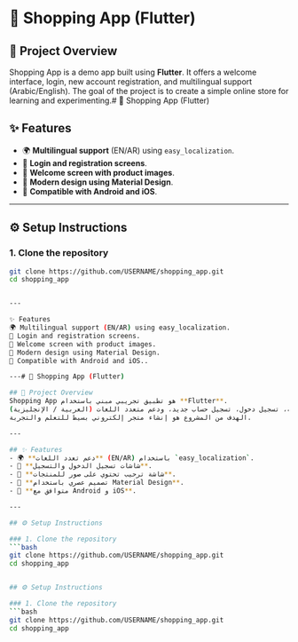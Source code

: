 # 👜 Shopping App (Flutter)

## 📌 Project Overview
Shopping App is a demo app built using **Flutter**.
It offers a welcome interface, login, new account registration, and multilingual support (Arabic/English).
The goal of the project is to create a simple online store for learning and experimenting.# 👜 Shopping App (Flutter)


## ✨ Features
- 🌍 **Multilingual support** (EN/AR) using `easy_localization`.
- 👤 **Login and registration screens**.
- 🛒 **Welcome screen with product images**.
- 🎨 **Modern design using Material Design**.
- 📱 **Compatible with Android and iOS**.

---

## ⚙️ Setup Instructions

### 1. Clone the repository
```bash
git clone https://github.com/USERNAME/shopping_app.git
cd shopping_app


---

✨ Features
🌍 Multilingual support (EN/AR) using easy_localization.
👤 Login and registration screens.
🛒 Welcome screen with product images.
🎨 Modern design using Material Design.
📱 Compatible with Android and iOS..

---# 👜 Shopping App (Flutter)

## 📌 Project Overview
Shopping App هو تطبيق تجريبي مبني باستخدام **Flutter**.  
يوفر واجهة ترحيبية، تسجيل دخول، تسجيل حساب جديد، ودعم متعدد اللغات (العربية / الإنجليزية).  
الهدف من المشروع هو إنشاء متجر إلكتروني بسيط للتعلم والتجربة.

---

## ✨ Features
- 🌍 **دعم تعدد اللغات** (EN/AR) باستخدام `easy_localization`.
- 👤 **شاشات تسجيل الدخول والتسجيل**.
- 🛒 **شاشة ترحيب تحتوي على صور للمنتجات**.
- 🎨 **تصميم عصري باستخدام Material Design**.
- 📱 **متوافق مع Android و iOS**.

---

## ⚙️ Setup Instructions

### 1. Clone the repository
```bash
git clone https://github.com/USERNAME/shopping_app.git
cd shopping_app


## ⚙️ Setup Instructions

### 1. Clone the repository
```bash
git clone https://github.com/USERNAME/shopping_app.git
cd shopping_app

